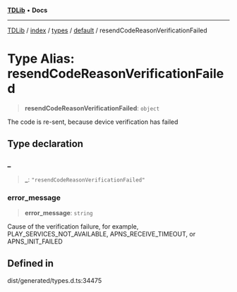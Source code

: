 [**TDLib**](../../../../../../README.md) • **Docs**

***

[TDLib](../../../../../../modules.md) / [index](../../../../../README.md) / [types](../../../README.md) / [default](../README.md) / resendCodeReasonVerificationFailed

# Type Alias: resendCodeReasonVerificationFailed

> **resendCodeReasonVerificationFailed**: `object`

The code is re-sent, because device verification has failed

## Type declaration

### \_

> **\_**: `"resendCodeReasonVerificationFailed"`

### error\_message

> **error\_message**: `string`

Cause of the verification failure, for example, PLAY_SERVICES_NOT_AVAILABLE, APNS_RECEIVE_TIMEOUT, or APNS_INIT_FAILED

## Defined in

dist/generated/types.d.ts:34475
